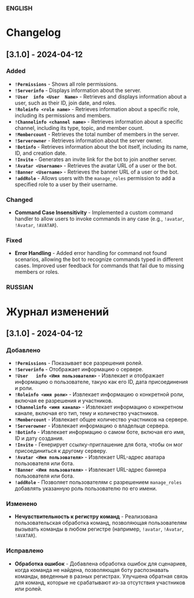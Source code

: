 ### ENGLISH


# Changelog

## [3.1.0] - 2024-04-12
### Added
- **`!Permissions`** - Shows all role permissions.
- **`!Serverinfo`** - Displays information about the server.
- **`!User  info <User  Name>`** - Retrieves and displays information about a user, such as their ID, join date, and roles.
- **`!Roleinfo <role name>`** - Retrieves information about a specific role, including its permissions and members.
- **`!Channelinfo <channel name>`** - Retrieves information about a specific channel, including its type, topic, and member count.
- **`!Membercount`** - Retrieves the total number of members in the server.
- **`!Serverowner`** - Retrieves information about the server owner.
- **`!Botinfo`** - Retrieves information about the bot itself, including its name, ID, and creation date.
- **`!Invite`** - Generates an invite link for the bot to join another server.
- **`!Avatar <Username>`** - Retrieves the avatar URL of a user or the bot.
- **`!Banner <Username>`** - Retrieves the banner URL of a user or the bot.
- **`!addRole`** - Allows users with the `manage_roles` permission to add a specified role to a user by their username.

### Changed
- **Command Case Insensitivity** - Implemented a custom command handler to allow users to invoke commands in any case (e.g., `!avatar`, `!Avatar`, `!AVATAR`).

### Fixed
- **Error Handling** - Added error handling for command not found scenarios, allowing the bot to recognize commands typed in different cases. Improved user feedback for commands that fail due to missing members or roles.


### RUSSIAN


# Журнал изменений

## [3.1.0] - 2024-04-12
### Добавлено
- **`!Permissions`** - Показывает все разрешения ролей.
- **`!Serverinfo`** - Отображает информацию о сервере.
- **`!User   info <Имя пользователя>`** - Извлекает и отображает информацию о пользователе, такую как его ID, дата присоединения и роли.
- **`!Roleinfo <имя роли>`** - Извлекает информацию о конкретной роли, включая ее разрешения и участников.
- **`!Channelinfo <имя канала>`** - Извлекает информацию о конкретном канале, включая его тип, тему и количество участников.
- **`!Membercount`** - Извлекает общее количество участников на сервере.
- **`!Serverowner`** - Извлекает информацию о владельце сервера.
- **`!Botinfo`** - Извлекает информацию о самом боте, включая его имя, ID и дату создания.
- **`!Invite`** - Генерирует ссылку-приглашение для бота, чтобы он мог присоединиться к другому серверу.
- **`!Avatar <Имя пользователя>`** - Извлекает URL-адрес аватара пользователя или бота.
- **`!Banner <Имя пользователя>`** - Извлекает URL-адрес баннера пользователя или бота.
- **`!addRole`** - Позволяет пользователям с разрешением `manage_roles` добавлять указанную роль пользователю по его имени.

### Изменено
- **Нечувствительность к регистру команд** - Реализована пользовательская обработка команд, позволяющая пользователям вызывать команды в любом регистре (например, `!avatar`, `!Avatar`, `!AVATAR`).

### Исправлено
- **Обработка ошибок** - Добавлена обработка ошибок для сценариев, когда команда не найдена, позволяющая боту распознавать команды, введенные в разных регистрах. Улучшена обратная связь для команд, которые не срабатывают из-за отсутствия участников или ролей.
